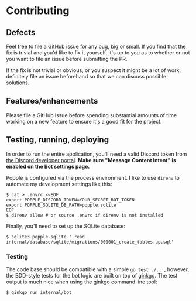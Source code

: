 # Contributing

## Defects

Feel free to file a GitHub issue for any bug, big or small. If you find that the
fix is trivial and you'd like to fix it yourself, it's up to you as to whether
or not you want to file an issue before submitting the PR.

If the fix is not trivial or obvious, or you suspect it might be a lot of work,
definitely file an issue beforehand so that we can discuss possible solutions.

## Features/enhancements

Please file a GitHub issue before spending substantial amounts of time working
on a new feature to ensure it's a good fit for the project.

## Testing, running, deploying

In order to run the entire application, you'll need a valid Discord token
from [the Discord developer portal](https://discord.com/developers).
**Make sure "Message Content Intent" is enabled on the Bot settings page.**

Popple is configured via the process environment. I like to use `direnv`
to automate my development settings like this:

```console
$ cat > .envrc <<EOF
export POPPLE_DISCORD_TOKEN=YOUR_SECRET_BOT_TOKEN
export POPPLE_SQLITE_DB_PATH=popple.sqlite
EOF
$ direnv allow # or source .envrc if direnv is not installed
```

Finally, you'll need to set up the SQLite database:

```console
$ sqlite3 popple.sqlite '.read internal/database/sqlite/migrations/000001_create_tables.up.sql'
```

### Testing

The code base should be compatible with a simple `go test ./...`, however, the
BDD-style tests for the bot logic are built on top of [ginkgo](
https://github.com/onsi/ginkgo). The test output is much nice when using
the ginkgo command line tool:

```console
$ ginkgo run internal/bot
```
